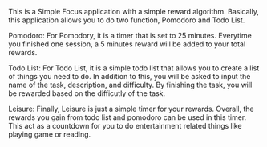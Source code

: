 This is a Simple Focus application with a simple reward algorithm. 
Basically, this application allows you to do two function, Pomodoro and Todo List.

Pomodoro:
For Pomodory, it is a timer that is set to 25 minutes. Everytime you finished one session, a 5 minutes 
reward will be added to your total rewards.

Todo List:
For Todo List, it is a simple todo list that allows you to create a list of things you need to do.
In addition to this, you will be asked to input the name of the task, description, and difficulty.
By finishing the task, you will be rewarded based on the difficutly of the task.

Leisure:
Finally, Leisure is just a simple timer for your rewards. Overall, the rewards you gain from 
todo list and pomodoro can be used in this timer. This act as a countdown for you to do 
entertainment related things like playing game or reading.
